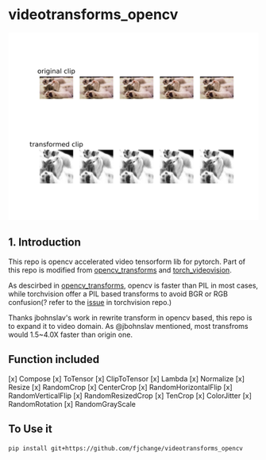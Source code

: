 # videotransforms_opencv
![results](data/cat/transforms_result.jpg)

## 1. Introduction
This repo is opencv accelerated video tensorform lib for pytorch. Part of this repo is modified from [opencv_transforms](https://github.com/jbohnslav/opencv_transforms) and [torch_videovision](https://github.com/hassony2/torch_videovision). 

As descirbed in [opencv_transforms](https://github.com/jbohnslav/opencv_transforms), opencv is faster than PIL in most cases, while torchvision offer a PIL based transforms to avoid BGR or RGB confusion(? refer to the [issue](https://github.com/pytorch/vision/pull/34) in torchvision repo.) 

Thanks jbohnslav's work in rewrite transform in opencv based, this repo is to expand it to video domain. As @jbohnslav mentioned, most transfroms would 1.5~4.0X faster than origin one.


## Function included
[x] Compose
[x] ToTensor
[x] ClipToTensor
[x] Lambda
[x] Normalize
[x] Resize
[x] RandomCrop
[x] CenterCrop
[x] RandomHorizontalFlip
[x] RandomVerticalFlip
[x] RandomResizedCrop
[x] TenCrop
[x] ColorJitter
[x] RandomRotation
[x] RandomGrayScale

## To Use it
``` pip install git+https://github.com/fjchange/videotransforms_opencv ```

